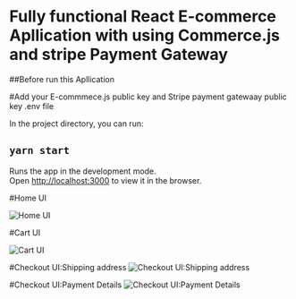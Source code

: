 # Fully functional React E-commerce Apllication with using Commerce.js and stripe Payment Gateway

##Before run this Apllication

#Add your E-commmece.js public key and Stripe payment gatewaay public key .env file

In the project directory, you can run:

## `yarn start`

Runs the app in the development mode.\
Open [http://localhost:3000](http://localhost:3000) to view it in the browser.

#Home UI

![Home UI](https://user-images.githubusercontent.com/44415252/126888430-1f7ef73b-4303-4d0c-8248-7fdc83ee02b4.png)

#Cart UI

![Cart UI](https://user-images.githubusercontent.com/44415252/126888461-60c707fb-aa5c-4f45-aaf9-afbad1649690.png)

#Checkout UI:Shipping address
![Checkout UI:Shipping address](https://user-images.githubusercontent.com/44415252/126888466-cdc0d552-078b-48a0-8229-b2006eb0a1f8.png)

#Checkout UI:Payment Details
![Checkout UI:Payment Details](https://user-images.githubusercontent.com/44415252/126888468-fbc6bcc6-b72f-45e6-94ce-06e2d9f2b04f.png)





